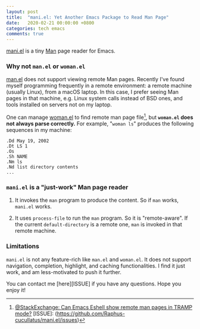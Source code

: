 ```yaml
---
layout: post
title:  "mani.el: Yet Another Emacs Package to Read Man Page"
date:   2020-02-21 00:00:00 +0800
categories: tech emacs
comments: true
---
```


[mani.el][MANI] is a tiny [Man][MAN] page reader for Emacs.

### Why not `man.el` or `woman.el`

[man.el][MANEL] does not support viewing remote Man pages.  Recently
I've found myself programming frequently in a remote environment: a
remote machine (usually Linux), from a macOS laptop.  In this case, I
prefer seeing Man pages in that machine, e.g. Linux system calls
instead of BSD ones, and tools installed on servers not on my laptop.

One can manage [woman.el][WOMANEL] to find remote man page
file[^WOMANREMOTE], but **`woman.el` does not always parse
correctly.**  For example, "`woman ls`" produces the following
sequences in my machine:

    .Dd May 19, 2002
    .Dt LS 1
    .Os
    .Sh NAME
    .Nm ls
    .Nd list directory contents
    ...

### `mani.el` is a "just-work" Man page reader

1.  It invokes the `man` program to produce the content.  So if `man`
    works, `mani.el` works.

2.  It uses `process-file` to run the `man` program.  So it is
    "remote-aware".  If the current `default-directory` is a remote one,
    `man` is invoked in that remote machine.


### Limitations

`mani.el` is not any feature-rich like `man.el` and `woman.el`.  It
does not support navigation, completion, highlight, and caching
functionalities.  I find it just work, and am less-motivated to push
it further.

You can contact me [here][ISSUE] if you have any questions.  Hope you enjoy it!


[MANI]: https://github.com/Raphus-cucullatus/mani.el
[MAN]: https://en.wikipedia.org/wiki/Man_page
[MANEL]: https://www.gnu.org/software/emacs/manual/html_node/emacs/Man-Page.html#Man-Page
[WOMANEL]: https://www.gnu.org/software/emacs/manual/html_node/woman/index.html
[^WOMANREMOTE]: [@StackExchange: Can Emacs Eshell show remote man pages in TRAMP mode?](https://emacs.stackexchange.com/a/20996/19670)
[ISSUE]: (https://github.com/Raphus-cucullatus/mani.el/issues)
